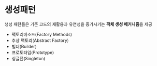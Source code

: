 # 생성패턴

생성 패턴들은 기존 코드의 재활용과 유연성을 증가시키는 **객체 생성 메커니즘**을 제공

- 팩토리메소드(Factory Methods)
- 추상 팩토리(Abstract Factory)
- 빌더(Builder)
- 프로토타입(Prototype)
- 싱글턴(Singleton)